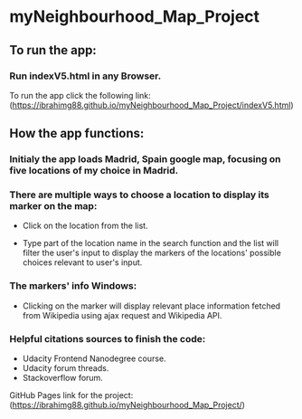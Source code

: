 # myNeighbourhood_Map_Project

## To run the app:

### Run indexV5.html in any Browser.

To run the app click the following link: (https://ibrahimg88.github.io/myNeighbourhood_Map_Project/indexV5.html)

## How the app functions:

### Initialy the app loads Madrid, Spain google map, focusing on five locations of my choice in Madrid.

### There are multiple ways to choose a location to display its marker on the map:

- Click on the location from the list.

- Type part of the location name in the search function and the list will filter the user's input to display the markers of the locations' possible choices relevant to user's input.

### The markers' info Windows:

- Clicking on the marker will display relevant place information fetched from Wikipedia using ajax request and Wikipedia API.

### Helpful citations sources to finish the code:

- Udacity Frontend Nanodegree course.
- Udacity forum threads.
- Stackoverflow forum.

GitHub Pages link for the project: (https://ibrahimg88.github.io/myNeighbourhood_Map_Project/)
